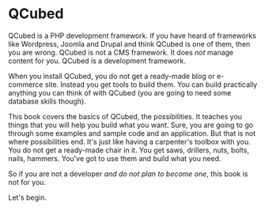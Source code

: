 # QCubed

QCubed is a PHP development framework. If you have heard of frameworks like Wordpress, Joomla and Drupal and think QCubed is one of them, then you are wrong. QCubed is not a CMS framework. It does _not_ manage content for you. QCubed is a development framework. 

When you install QCubed, you do not get a ready-made blog or e-commerce site. Instead you get tools to build them. You can build practically anything you can think of with QCubed \(you are going to need some database skills though\).

This book covers the basics of QCubed, the possibilities. It teaches you things that you will help you build what you want. Sure, you are going to go through some examples and sample code and an application. But that is not where possibilities end. It's just like having a carpenter's toolbox with you. You do not get a ready-made chair in it. You get saws, drillers, nuts, bolts, nails, hammers. You've got to use them and build what you need.

So if you are not a developer _and do not plan to become one_, this book is not for you.

Let's begin.

